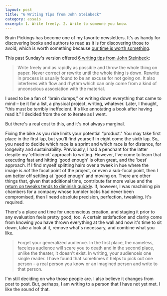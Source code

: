```yaml
---
layout: post
title: "6 Writing Tips from John Steinbeck"
category: essais
excerpt: 1. Write freely. 2. Write to someone you know.
---
```


Brain Pickings has become one of my favorite newsletters. It's as handy for discovering books and authors to read as it is for discovering those to avoid, which is worth something because [our time is worth something](http://en.wikipedia.org/wiki/Opportunity_cost).  

This past Sunday's version offered [6 writing tips from John Steinbeck](http://www.brainpickings.org/index.php/2012/03/12/john-steinbeck-six-tips-on-writing/): 

> Write freely and as rapidly as possible and throw the whole thing on paper. Never correct or rewrite until the 
> whole thing is down. Rewrite in process is usually found to be an excuse for not going on. It also interferes 
> with flow and rhythm which can only come from a kind of unconscious association with the material.  

I used to be a fan of “brain dumps,” or writing down everything that came to mind – be it for a list, a physical project, writing, whatever. Later, I thought, "this must be terribly ineffecient. It's like annotating a book after having read it." I decided from the on to iterate as I went.  

But there's a real cost to this, and it's not always marginal.  

Fixing the bike as you ride limits your potential “product." You may take first place in the first lap, but you'll find yourself in eight come the sixth lap. So, you need to decide which race is a sprint and which race is for distance, for longevity and sustainability. Previously, I had a penchant for the latter despite my 'efficienct' approach to writing. However, I've come to learn that executing fast and hitting 'good enough' is often great, and the 'best' approach. If I find myself splitting hairs over a tweek in hue where the image is _not_ the focal point of the project, or even a sub-focal point, then I am better off settling at 'good enough' and moving on. There are other things that, given that additional time, contribute far more value and the [return on tweaks tends to diminish quickly](http://en.wikipedia.org/wiki/Diminishing_returns). If, however, I was machining pin chambers for a company whose tumbler locks had never been compromised, then I need absolute precision, perfection, tweaking. It's required.  

There's a place and time for unconscious creation, and staging it prior to any evaluation feels pretty good, too. A certain satisfaction and clarity come from knowing you have thrown everything at the wall and now it's time to sit down, take a look at it, remove what's necessary, and combine what you like. 

> Forget your generalized audience. In the first place, the nameless, faceless audience will scare you to death and in the second place, unlike the theater, it doesn't exist. In writing, your audienceis one single reader. I have found that sometimes it helps to pick out one person - a real person you know or an imagined person and write to that person.   

I'm still deciding on who those people are. I also believe it changes from post to post. But, perhaps, I am writing to a person that I have not yet met. I like the sound of that.  

<a href="https://plus.google.com/+VincentBarr0?rel=author"></a>